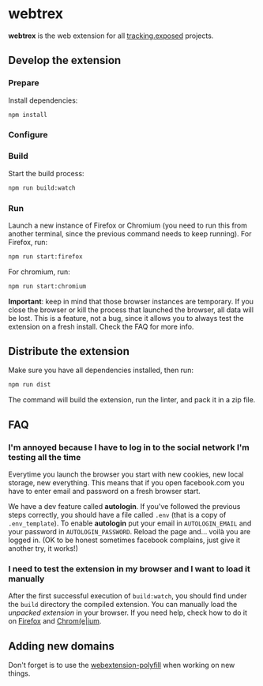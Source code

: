 # webtrex

**webtrex** is the web extension for all [tracking.exposed](https://tracking.exposed) projects.

## Develop the extension

### Prepare

Install dependencies:

```bash
npm install
```

### Configure



### Build
Start the build process:

```bash
npm run build:watch
```

### Run

Launch a new instance of Firefox or Chromium (you need to run this from another terminal, since the previous command needs to keep running). For Firefox, run:

```bash
npm run start:firefox
```

For chromium, run:

```bash
npm run start:chromium
```

**Important**: keep in mind that those browser instances are temporary. If you close the browser or kill the process that launched the browser, all data will be lost. This is a feature, not a bug, since it allows you to always test the extension on a fresh install. Check the FAQ for more info.


## Distribute the extension

Make sure you have all dependencies installed, then run:

```bash
npm run dist
```

The command will build the extension, run the linter, and pack it in a zip file.

## FAQ

### I'm annoyed because I have to log in to the social network I'm testing all the time

Everytime you launch the browser you start with new cookies, new local storage, new everything. This means that if you open facebook.com you have to enter email and password on a fresh browser start.

We have a dev feature called **autologin**. If you've followed the previous steps correctly, you should have a file called `.env` (that is a copy of `.env_template`). To enable **autologin** put your email in `AUTOLOGIN_EMAIL` and your password in `AUTOLOGIN_PASSWORD`. Reload the page and... voilà you are logged in. (OK to be honest sometimes facebook complains, just give it another try, it works!)

### I need to test the extension in my browser and I want to load it manually

After the first successful execution of `build:watch`, you should find under the `build` directory the compiled extension. You can manually load the *unpacked extension* in your browser. If you need help, check how to do it on [Firefox](https://developer.mozilla.org/en-US/docs/Mozilla/Add-ons/WebExtensions/Your_first_WebExtension#Installing) and [Chrom(e|ium](https://developer.chrome.com/extensions/getstarted).

## Adding new domains

Don't forget is to use the [webextension-polyfill](https://github.com/mozilla/webextension-polyfill) when working on new things.
